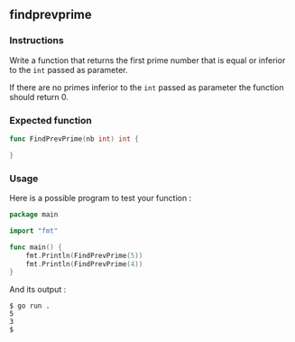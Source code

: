 ## findprevprime

### Instructions

Write a function that returns the first prime number that is equal or inferior to the `int` passed as parameter.

If there are no primes inferior to the `int` passed as parameter the function should return 0.

### Expected function

```go
func FindPrevPrime(nb int) int {

}
```

### Usage

Here is a possible program to test your function :

```go
package main

import "fmt"

func main() {
	fmt.Println(FindPrevPrime(5))
	fmt.Println(FindPrevPrime(4))
}
```

And its output :

```console
$ go run .
5
3
$
```
